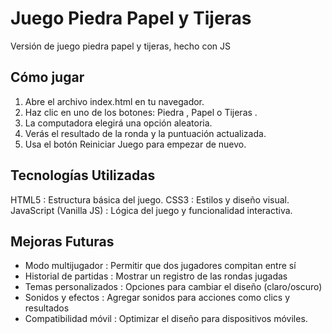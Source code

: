 # Juego Piedra Papel y Tijeras
Versión de juego piedra papel y tijeras, hecho con JS

## Cómo jugar

1. Abre el archivo index.html en tu navegador.
2. Haz clic en uno de los botones: Piedra , Papel o Tijeras .
3. La computadora elegirá una opción aleatoria.
4. Verás el resultado de la ronda y la puntuación actualizada.
5. Usa el botón Reiniciar Juego para empezar de nuevo.

## Tecnologías Utilizadas

HTML5 : Estructura básica del juego.
CSS3 : Estilos y diseño visual.
JavaScript (Vanilla JS) : Lógica del juego y funcionalidad interactiva.

## Mejoras Futuras

- Modo multijugador : Permitir que dos jugadores compitan entre sí
- Historial de partidas : Mostrar un registro de las rondas jugadas
- Temas personalizados : Opciones para cambiar el diseño (claro/oscuro)
- Sonidos y efectos : Agregar sonidos para acciones como clics y resultados
- Compatibilidad móvil : Optimizar el diseño para dispositivos móviles.
